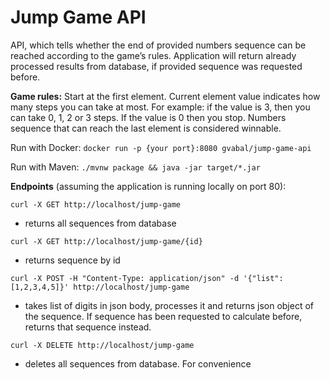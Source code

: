 # Jump Game API

API, which tells whether the end of provided numbers sequence can be reached according to the game’s rules. Application will return already processed results from database, if provided sequence was requested before. 

**Game rules:**
Start at the first element. Current element value indicates how many steps you can take at most. For example: if the value is 3, then you can take 0, 1, 2 or 3 steps. If the value is 0 then you stop. Numbers sequence that can reach the last element is considered winnable.

Run with Docker:
`docker run -p {your port}:8080 gvabal/jump-game-api`

Run with Maven:
`./mvnw package && java -jar target/*.jar`

**Endpoints** (assuming the application is running locally on port 80):

`curl -X GET http://localhost/jump-game`

- returns all sequences from database

`curl -X GET http://localhost/jump-game/{id}` 

- returns sequence by id

`curl -X POST -H "Content-Type: application/json" -d '{"list":[1,2,3,4,5]}' http://localhost/jump-game` 

- takes list of digits in json body, processes it and returns json object of the sequence. If sequence has been requested to calculate before, returns that sequence instead.

`curl -X DELETE http://localhost/jump-game` 

- deletes all sequences from database. For convenience

